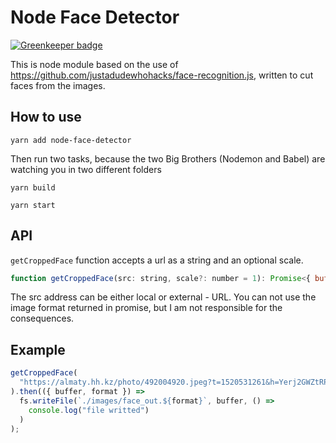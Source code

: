 # Node Face Detector

[![Greenkeeper badge](https://badges.greenkeeper.io/YozhikM/node-face-detector.svg)](https://greenkeeper.io/)

This is node module based on the use of https://github.com/justadudewhohacks/face-recognition.js, written to cut faces from the images.

## How to use

```
yarn add node-face-detector
```

Then run two tasks, because the two Big Brothers (Nodemon and Babel) are watching you in two different folders

```
yarn build

yarn start
```

## API

`getCroppedFace` function accepts a url as a string and an optional scale.

```js
function getCroppedFace(src: string, scale?: number = 1): Promise<{ buffer: Buffer, format: string }>
```

The src address can be either local or external - URL.
You can not use the image format returned in promise, but I am not responsible for the consequences.

## Example

```js
getCroppedFace(
  "https://almaty.hh.kz/photo/492004920.jpeg?t=1520531261&h=Yerj2GWZtRPEUR6cQFGSjw"
).then(({ buffer, format }) =>
  fs.writeFile(`./images/face_out.${format}`, buffer, () =>
    console.log("file writted")
  )
);
```
